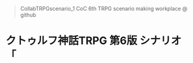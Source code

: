> CollabTRPGscenario_1
> CoC 6th TRPG scenario making workplace @ github

# クトゥルフ神話TRPG 第6版 シナリオ 「<title>」
## 概要


# 推奨技能

### 必須

### 準必須

### あると良いもの

# あらすじ

# 本文
